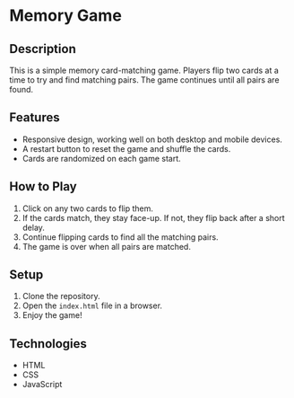 # Memory Game

## Description
This is a simple memory card-matching game. Players flip two cards at a time to try and find matching pairs. The game continues until all pairs are found.

## Features
- Responsive design, working well on both desktop and mobile devices.
- A restart button to reset the game and shuffle the cards.
- Cards are randomized on each game start.

## How to Play
1. Click on any two cards to flip them.
2. If the cards match, they stay face-up. If not, they flip back after a short delay.
3. Continue flipping cards to find all the matching pairs.
4. The game is over when all pairs are matched.

## Setup
1. Clone the repository.
2. Open the `index.html` file in a browser.
3. Enjoy the game!

## Technologies
- HTML
- CSS
- JavaScript
